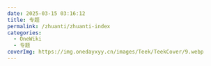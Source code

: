 ```yaml
---
date: 2025-03-15 03:16:12
title: 专题
permalink: /zhuanti/zhuanti-index
categories:
  - OneWiki
  - 专题
coverImg: https://img.onedayxyy.cn/images/Teek/TeekCover/9.webp
---
```




